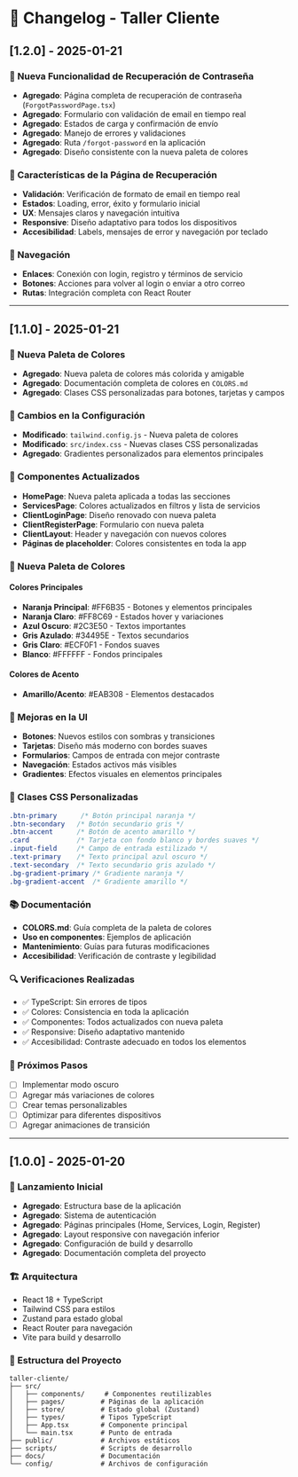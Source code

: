 # 📝 Changelog - Taller Cliente

## [1.2.0] - 2025-01-21

### 🔐 Nueva Funcionalidad de Recuperación de Contraseña
- **Agregado**: Página completa de recuperación de contraseña (`ForgotPasswordPage.tsx`)
- **Agregado**: Formulario con validación de email en tiempo real
- **Agregado**: Estados de carga y confirmación de envío
- **Agregado**: Manejo de errores y validaciones
- **Agregado**: Ruta `/forgot-password` en la aplicación
- **Agregado**: Diseño consistente con la nueva paleta de colores

### 🎨 Características de la Página de Recuperación
- **Validación**: Verificación de formato de email en tiempo real
- **Estados**: Loading, error, éxito y formulario inicial
- **UX**: Mensajes claros y navegación intuitiva
- **Responsive**: Diseño adaptativo para todos los dispositivos
- **Accesibilidad**: Labels, mensajes de error y navegación por teclado

### 🔗 Navegación
- **Enlaces**: Conexión con login, registro y términos de servicio
- **Botones**: Acciones para volver al login o enviar a otro correo
- **Rutas**: Integración completa con React Router

---

## [1.1.0] - 2025-01-21

### 🎨 Nueva Paleta de Colores
- **Agregado**: Nueva paleta de colores más colorida y amigable
- **Agregado**: Documentación completa de colores en `COLORS.md`
- **Agregado**: Clases CSS personalizadas para botones, tarjetas y campos

### 🔧 Cambios en la Configuración
- **Modificado**: `tailwind.config.js` - Nueva paleta de colores
- **Modificado**: `src/index.css` - Nuevas clases CSS personalizadas
- **Agregado**: Gradientes personalizados para elementos principales

### 🎯 Componentes Actualizados
- **HomePage**: Nueva paleta aplicada a todas las secciones
- **ServicesPage**: Colores actualizados en filtros y lista de servicios
- **ClientLoginPage**: Diseño renovado con nueva paleta
- **ClientRegisterPage**: Formulario con nueva paleta
- **ClientLayout**: Header y navegación con nuevos colores
- **Páginas de placeholder**: Colores consistentes en toda la app

### 🌈 Nueva Paleta de Colores

#### Colores Principales
- **Naranja Principal**: #FF6B35 - Botones y elementos principales
- **Naranja Claro**: #FF8C69 - Estados hover y variaciones
- **Azul Oscuro**: #2C3E50 - Textos importantes
- **Gris Azulado**: #34495E - Textos secundarios
- **Gris Claro**: #ECF0F1 - Fondos suaves
- **Blanco**: #FFFFFF - Fondos principales

#### Colores de Acento
- **Amarillo/Acento**: #EAB308 - Elementos destacados

### 📱 Mejoras en la UI
- **Botones**: Nuevos estilos con sombras y transiciones
- **Tarjetas**: Diseño más moderno con bordes suaves
- **Formularios**: Campos de entrada con mejor contraste
- **Navegación**: Estados activos más visibles
- **Gradientes**: Efectos visuales en elementos principales

### 🎨 Clases CSS Personalizadas
```css
.btn-primary      /* Botón principal naranja */
.btn-secondary   /* Botón secundario gris */
.btn-accent      /* Botón de acento amarillo */
.card            /* Tarjeta con fondo blanco y bordes suaves */
.input-field     /* Campo de entrada estilizado */
.text-primary    /* Texto principal azul oscuro */
.text-secondary  /* Texto secundario gris azulado */
.bg-gradient-primary /* Gradiente naranja */
.bg-gradient-accent  /* Gradiente amarillo */
```

### 📚 Documentación
- **COLORS.md**: Guía completa de la paleta de colores
- **Uso en componentes**: Ejemplos de aplicación
- **Mantenimiento**: Guías para futuras modificaciones
- **Accesibilidad**: Verificación de contraste y legibilidad

### 🔍 Verificaciones Realizadas
- ✅ TypeScript: Sin errores de tipos
- ✅ Colores: Consistencia en toda la aplicación
- ✅ Componentes: Todos actualizados con nueva paleta
- ✅ Responsive: Diseño adaptativo mantenido
- ✅ Accesibilidad: Contraste adecuado en todos los elementos

### 🚀 Próximos Pasos
- [ ] Implementar modo oscuro
- [ ] Agregar más variaciones de colores
- [ ] Crear temas personalizables
- [ ] Optimizar para diferentes dispositivos
- [ ] Agregar animaciones de transición

---

## [1.0.0] - 2025-01-20

### 🎉 Lanzamiento Inicial
- **Agregado**: Estructura base de la aplicación
- **Agregado**: Sistema de autenticación
- **Agregado**: Páginas principales (Home, Services, Login, Register)
- **Agregado**: Layout responsive con navegación inferior
- **Agregado**: Configuración de build y desarrollo
- **Agregado**: Documentación completa del proyecto

### 🏗️ Arquitectura
- React 18 + TypeScript
- Tailwind CSS para estilos
- Zustand para estado global
- React Router para navegación
- Vite para build y desarrollo

### 📁 Estructura del Proyecto
```
taller-cliente/
├── src/
│   ├── components/     # Componentes reutilizables
│   ├── pages/         # Páginas de la aplicación
│   ├── store/         # Estado global (Zustand)
│   ├── types/         # Tipos TypeScript
│   ├── App.tsx        # Componente principal
│   └── main.tsx       # Punto de entrada
├── public/            # Archivos estáticos
├── scripts/           # Scripts de desarrollo
├── docs/              # Documentación
└── config/            # Archivos de configuración
```
